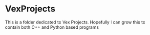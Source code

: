 # VexProjects
This is a folder dedicated to Vex Projects. Hopefully I can grow this to contain both C++ and Python based programs
